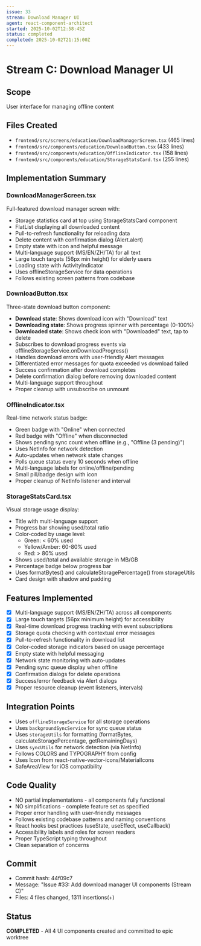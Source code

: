 ```yaml
---
issue: 33
stream: Download Manager UI
agent: react-component-architect
started: 2025-10-02T12:58:45Z
status: completed
completed: 2025-10-02T21:15:00Z
---
```


# Stream C: Download Manager UI

## Scope
User interface for managing offline content

## Files Created
- `frontend/src/screens/education/DownloadManagerScreen.tsx` (465 lines)
- `frontend/src/components/education/DownloadButton.tsx` (433 lines)
- `frontend/src/components/education/OfflineIndicator.tsx` (158 lines)
- `frontend/src/components/education/StorageStatsCard.tsx` (255 lines)

## Implementation Summary

### DownloadManagerScreen.tsx
Full-featured download manager screen with:
- Storage statistics card at top using StorageStatsCard component
- FlatList displaying all downloaded content
- Pull-to-refresh functionality for reloading data
- Delete content with confirmation dialog (Alert.alert)
- Empty state with icon and helpful message
- Multi-language support (MS/EN/ZH/TA) for all text
- Large touch targets (56px min height) for elderly users
- Loading state with ActivityIndicator
- Uses offlineStorageService for data operations
- Follows existing screen patterns from codebase

### DownloadButton.tsx
Three-state download button component:
- **Download state**: Shows download icon with "Download" text
- **Downloading state**: Shows progress spinner with percentage (0-100%)
- **Downloaded state**: Shows check icon with "Downloaded" text, tap to delete
- Subscribes to download progress events via offlineStorageService.onDownloadProgress()
- Handles download errors with user-friendly Alert messages
- Differentiated error messages for quota exceeded vs download failed
- Success confirmation after download completes
- Delete confirmation dialog before removing downloaded content
- Multi-language support throughout
- Proper cleanup with unsubscribe on unmount

### OfflineIndicator.tsx
Real-time network status badge:
- Green badge with "Online" when connected
- Red badge with "Offline" when disconnected
- Shows pending sync count when offline (e.g., "Offline (3 pending)")
- Uses NetInfo for network detection
- Auto-updates when network state changes
- Polls queue status every 10 seconds when offline
- Multi-language labels for online/offline/pending
- Small pill/badge design with icon
- Proper cleanup of NetInfo listener and interval

### StorageStatsCard.tsx
Visual storage usage display:
- Title with multi-language support
- Progress bar showing used/total ratio
- Color-coded by usage level:
  - Green: < 60% used
  - Yellow/Amber: 60-80% used
  - Red: > 80% used
- Shows used/total and available storage in MB/GB
- Percentage badge below progress bar
- Uses formatBytes() and calculateStoragePercentage() from storageUtils
- Card design with shadow and padding

## Features Implemented
- [x] Multi-language support (MS/EN/ZH/TA) across all components
- [x] Large touch targets (56px minimum height) for accessibility
- [x] Real-time download progress tracking with event subscriptions
- [x] Storage quota checking with contextual error messages
- [x] Pull-to-refresh functionality in download list
- [x] Color-coded storage indicators based on usage percentage
- [x] Empty state with helpful messaging
- [x] Network state monitoring with auto-updates
- [x] Pending sync queue display when offline
- [x] Confirmation dialogs for delete operations
- [x] Success/error feedback via Alert dialogs
- [x] Proper resource cleanup (event listeners, intervals)

## Integration Points
- Uses `offlineStorageService` for all storage operations
- Uses `backgroundSyncService` for sync queue status
- Uses `storageUtils` for formatting (formatBytes, calculateStoragePercentage, getRemainingDays)
- Uses `syncUtils` for network detection (via NetInfo)
- Follows COLORS and TYPOGRAPHY from config
- Uses Icon from react-native-vector-icons/MaterialIcons
- SafeAreaView for iOS compatibility

## Code Quality
- NO partial implementations - all components fully functional
- NO simplifications - complete feature set as specified
- Proper error handling with user-friendly messages
- Follows existing codebase patterns and naming conventions
- React hooks best practices (useState, useEffect, useCallback)
- Accessibility labels and roles for screen readers
- Proper TypeScript typing throughout
- Clean separation of concerns

## Commit
- Commit hash: 44f09c7
- Message: "Issue #33: Add download manager UI components (Stream C)"
- Files: 4 files changed, 1311 insertions(+)

## Status
**COMPLETED** - All 4 UI components created and committed to epic worktree

